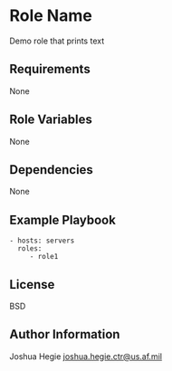 Role Name
=========

Demo role that prints text

Requirements
------------

None

Role Variables
--------------

None

Dependencies
------------

None

Example Playbook
----------------

    - hosts: servers
      roles:
         - role1

License
-------

BSD

Author Information
------------------

Joshua Hegie <joshua.hegie.ctr@us.af.mil>
